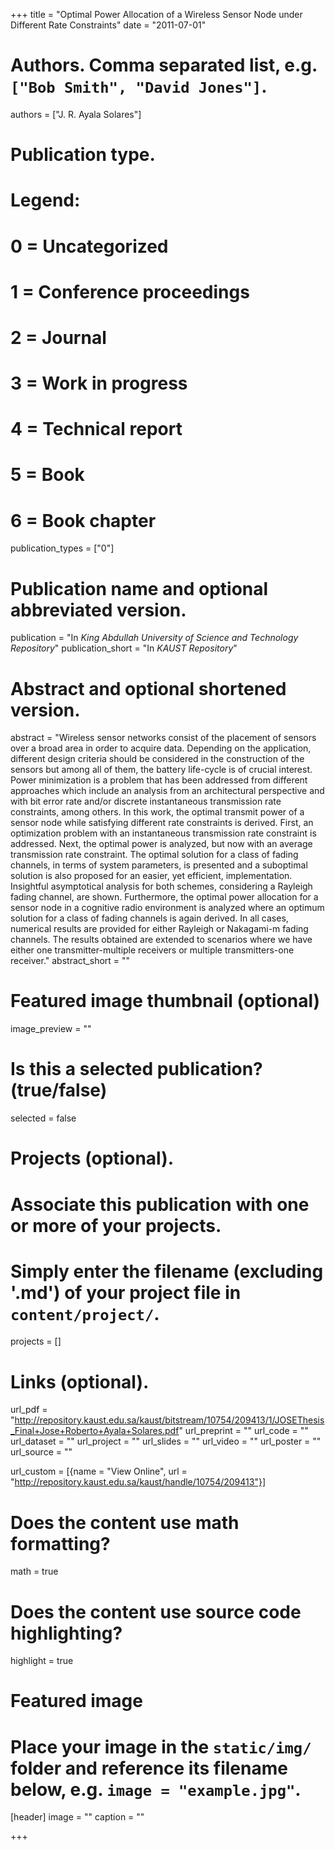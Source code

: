 +++
title = "Optimal Power Allocation of a Wireless Sensor Node under Different Rate Constraints"
date = "2011-07-01"

# Authors. Comma separated list, e.g. `["Bob Smith", "David Jones"]`.
authors = ["J. R. Ayala Solares"]

# Publication type.
# Legend:
# 0 = Uncategorized
# 1 = Conference proceedings
# 2 = Journal
# 3 = Work in progress
# 4 = Technical report
# 5 = Book
# 6 = Book chapter
publication_types = ["0"]

# Publication name and optional abbreviated version.
publication = "In *King Abdullah University of Science and Technology Repository*"
publication_short = "In *KAUST Repository*"

# Abstract and optional shortened version.
abstract = "Wireless sensor networks consist of the placement of sensors over a broad area in order to acquire data. Depending on the application, different design criteria should be considered in the construction of the sensors but among all of them, the battery life-cycle is of crucial interest. Power minimization is a problem that has been addressed from different approaches which include an analysis from an architectural perspective and with bit error rate and/or discrete instantaneous transmission rate constraints, among others. In this work, the optimal transmit power of a sensor node while satisfying different rate constraints is derived. First, an optimization problem with an instantaneous transmission rate constraint is addressed. Next, the optimal power is analyzed, but now with an average transmission rate constraint. The optimal solution for a class of fading channels, in terms of system parameters, is presented and a suboptimal solution is also proposed for an easier, yet efficient, implementation. Insightful asymptotical analysis for both schemes, considering a Rayleigh fading channel, are shown. Furthermore, the optimal power allocation for a sensor node in a cognitive radio environment is analyzed where an optimum solution for a class of fading channels is again derived. In all cases, numerical results are provided for either Rayleigh or Nakagami-m fading channels. The results obtained are extended to scenarios where we have either one transmitter-multiple receivers or multiple transmitters-one receiver."
abstract_short = ""

# Featured image thumbnail (optional)
image_preview = ""

# Is this a selected publication? (true/false)
selected = false

# Projects (optional).
#   Associate this publication with one or more of your projects.
#   Simply enter the filename (excluding '.md') of your project file in `content/project/`.
projects = []

# Links (optional).
url_pdf = "http://repository.kaust.edu.sa/kaust/bitstream/10754/209413/1/JOSEThesis_Final+Jose+Roberto+Ayala+Solares.pdf"
url_preprint = ""
url_code = ""
url_dataset = ""
url_project = ""
url_slides = ""
url_video = ""
url_poster = ""
url_source = ""

url_custom = [{name = "View Online", url = "http://repository.kaust.edu.sa/kaust/handle/10754/209413"}]

# Does the content use math formatting?
math = true

# Does the content use source code highlighting?
highlight = true

# Featured image
# Place your image in the `static/img/` folder and reference its filename below, e.g. `image = "example.jpg"`.
[header]
image = ""
caption = ""

+++
